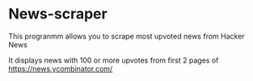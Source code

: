 # News-scraper
This progranmm allows you to scrape most upvoted news from Hacker News

It displays news with 100 or more upvotes from first 2 pages of https://news.ycombinator.com/
